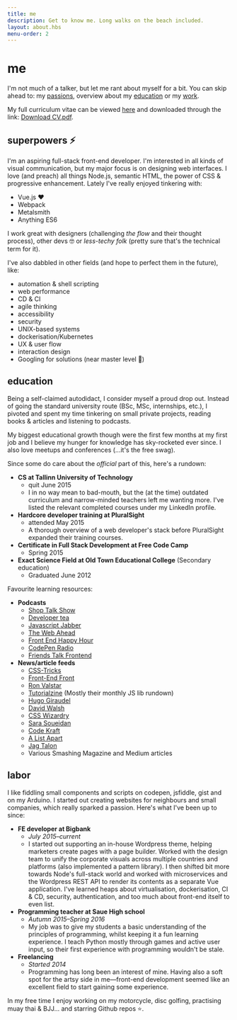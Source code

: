 ```yaml
---
title: me
description: Get to know me. Long walks on the beach included.
layout: about.hbs
menu-order: 2
---
```


# me

I'm not much of a talker, but let me rant about myself for a bit. You can skip ahead to:
my [passions](#superpowers-), overview about my [education](#education) or my [work](#labor).

My full curriculum vitae can be viewed [here](/cv) and downloaded through the link: [Download CV.pdf](/assets/cv/CV-Andreas-Johan-Virkus.pdf).

## superpowers ⚡

I'm an aspiring <span class="text__line-through">full-stack</span> front-end developer. I'm interested in all kinds of visual communication, but my major focus is on designing web interfaces. I love (and preach) all things Node.js, semantic HTML, the power of CSS & progressive enhancement. Lately I've really enjoyed tinkering with:
- Vue.js ♥
- Webpack
- Metalsmith
- Anything ES6

I work great with designers (challenging _the flow_ and their thought process),
other devs 🤓 or _less-techy folk_ (pretty sure that's the technical term for it).

I've also dabbled in other fields (and hope to perfect them in the future), like:
- automation & shell scripting
- web performance
- CD & CI
- agile thinking
- accessibility
- security
- UNIX-based systems
- dockerisation/Kubernetes
- UX & user flow
- interaction design
- Googling for solutions (near master level 💯)

## education

Being a self-claimed autodidact, I consider myself a proud drop out. Instead
of going the standard university route (BSc, MSc, internships, etc.), I pivoted and spent
my time tinkering on small private projects, reading books & articles and listening to podcasts.

My biggest educational growth though were the first few months at my first job
and I believe my hunger for knowledge has sky-rocketed ever since. I also love
meetups and conferences (...it's the free swag).

Since some do care about the _official_ part of this, here's a rundown:
- **CS at Tallinn University of Technology**
    - quit June 2015
    - I in no way mean to bad-mouth, but the (at the time) outdated curriculum and narrow-minded teachers left me wanting more. I've listed the relevant completed
    courses under my LinkedIn profile.
- **Hardcore developer training at PluralSight**
    - attended May 2015
    - A thorough overview of a web developer's stack before PluralSight expanded
    their training courses.
- **Certificate in Full Stack Development at Free Code Camp**
    - Spring 2015
- **Exact Science Field at Old Town Educational College** (Secondary education)
    - Graduated June 2012

Favourite learning resources:
- **Podcasts**
    - [Shop Talk Show](http://shoptalkshow.com/)
    - [Developer tea](https://spec.fm/podcasts/developer-tea)
    - [Javascript Jabber](http://devchat.tv/js-jabber/picks)
    - [The Web Ahead](http://5by5.tv/webahead)
    - [Front End Happy Hour](http://frontendhappyhour.com/)
    - [CodePen Radio](https://blog.codepen.io/radio/)
    - [Friends Talk Frontend](https://friendstalkfrontend.com/)
- **News/article feeds**
    - [CSS-Tricks](https://css-tricks.com/)
    - [Front-End Front](https://frontendfront.com/)
    - [Ron Valstar](http://ronvalstar.nl/)
    - [Tutorialzine](https://tutorialzine.com/feed) (Mostly their monthly JS lib rundown)
    - [Hugo Giraudel](http://hugogiraudel.com/)
    - [David Walsh](https://davidwalsh.name/)
    - [CSS Wizardry](https://csswizardry.com/)
    - [Sara Soueidan](https://sarasoueidan.com/)
    - [Code Kraft](https://abdulapopoola.com/)
    - [A List Apart](https://alistapart.com/)
    - [Jag Talon](https://www.jagtalon.com/)
    - Various Smashing Magazine and Medium articles

## labor

I like fiddling small components and scripts on codepen, jsfiddle, gist and on my Arduino.
I started out creating websites for neighbours and small companies, which really sparked a passion. Here's what I've been up to since:
- **FE developer at Bigbank**
    - _July 2015–current_
    - I started out supporting an in-house Wordpress theme, helping marketers create pages
    with a page builder. Worked with the design team to unify the corporate visuals
    across multiple countries and platforms (also implemented a pattern library).
    I then shifted bit more towards Node's full-stack world and worked with microservices
    and the Wordpress REST API to render its contents as a separate Vue application.
    I've learned heaps about virtualisation, dockerisation, CI & CD, security,
    authentication, and too much about front-end itself to even list.
- **Programming teacher at Saue High school**
    - _Autumn 2015–Spring 2016_
    - My job was to give my students a basic understanding of the principles of
    programming, whilst keeping it a fun learning experience. I teach Python
    mostly through games and active user input, so their first experience
    with programming wouldn't be stale.
- **Freelancing**
    - _Started 2014_
    - Programming has long been an interest of mine. Having also a soft spot
    for the artsy side in me—front-end development seemed like an excellent
    field to start gaining some experience.

In my free time I enjoy working on my motorcycle, disc golfing, practising muay thai & BJJ... and starring Github repos ⭐.
